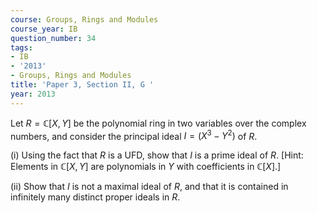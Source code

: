 ```yaml
---
course: Groups, Rings and Modules
course_year: IB
question_number: 34
tags:
- IB
- '2013'
- Groups, Rings and Modules
title: 'Paper 3, Section II, G '
year: 2013
---
```




Let $R=\mathbb{C}[X, Y]$ be the polynomial ring in two variables over the complex numbers, and consider the principal ideal $I=\left(X^{3}-Y^{2}\right)$ of $R$.

(i) Using the fact that $R$ is a UFD, show that $I$ is a prime ideal of $R$. [Hint: Elements in $\mathbb{C}[X, Y]$ are polynomials in $Y$ with coefficients in $\mathbb{C}[X] .]$

(ii) Show that $I$ is not a maximal ideal of $R$, and that it is contained in infinitely many distinct proper ideals in $R$.